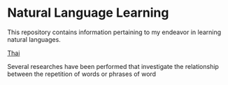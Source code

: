 # Natural Language Learning

This repository contains information pertaining to my endeavor in learning natural languages.

[Thai](thai/README.md)

Several researches have been performed that investigate the relationship between the repetition of words or phrases of word
<!--stackedit_data:
eyJoaXN0b3J5IjpbMTU3MTAyMjEzOSwtMTAyNzUzNjkyMSwtMT
kwODkwNDI1MCwxODgyODMyMTM4XX0=
-->